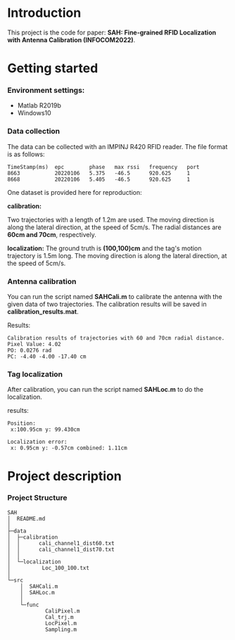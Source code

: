 # Introduction

This project is the code for paper: **SAH: Fine-grained RFID Localization with Antenna Calibration (INFOCOM2022)**.



# Getting started

### Environment settings:

- Matlab R2019b
- Windows10

### Data collection

The data can be collected with an IMPINJ R420 RFID reader. The file format is as follows:

```
TimeStamp(ms)  epc        phase   max rssi   frequency   port
8663           20220106   5.375   -46.5      920.625     1
8668           20220106   5.405   -46.5      920.625     1
```
One dataset is provided here for reproduction:

**calibration:**

Two trajectories with a length of 1.2m are used. The moving direction is along the lateral direction, at the speed of 5cm/s. The radial distances are **60cm and 70cm**, respectively. 

**localization:**
The ground truth is **(100,100)cm** and the tag's motion trajectory is 1.5m long. The moving direction is along the lateral direction, at the speed of 5cm/s.

### Antenna calibration

You can run the script named **SAHCali.m** to calibrate the antenna with the given data of two trajectories. The calibration results will be saved in **calibration_results.mat**.

Results:

```
Calibration results of trajectories with 60 and 70cm radial distance.
Pixel Value: 4.02 
PO: 0.0276 rad 
PC: -4.40 -4.00 -17.40 cm 
```

### Tag localization

After calibration, you can run the script named **SAHLoc.m** to do the localization. 

results:

```
Position:
 x:100.95cm y: 99.430cm 

Localization error:
 x: 0.95cm y: -0.57cm combined: 1.11cm 
```


# Project description

### Project Structure

```
SAH
│  README.md
│  
├─data
│  ├─calibration
│  │      cali_channel1_dist60.txt
│  │      cali_channel1_dist70.txt
│  │      
│  └─localization
│          Loc_100_100.txt
│          
└─src
    │  SAHCali.m
    │  SAHLoc.m
    │  
    └─func
            CaliPixel.m
            Cal_trj.m
            LocPixel.m
            Sampling.m
```

